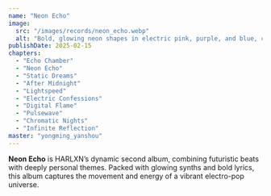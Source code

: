 ```yaml
---
name: "Neon Echo"
image:
  src: "/images/records/neon_echo.webp"
  alt: "Bold, glowing neon shapes in electric pink, purple, and blue, creating a layered echo effect on a dark background with gradient glow, evoking movement and energy."
publishDate: 2025-02-15
chapters:
  - "Echo Chamber"
  - "Neon Echo"
  - "Static Dreams"
  - "After Midnight"
  - "Lightspeed"
  - "Electric Confessions"
  - "Digital Flame"
  - "Pulsewave"
  - "Chromatic Nights"
  - "Infinite Reflection"
master: "yongming_yanshou"
---
```


**Neon Echo** is HARLXN’s dynamic second album, combining futuristic beats with deeply personal themes. Packed with glowing synths and bold lyrics, this album captures the movement and energy of a vibrant electro-pop universe.
